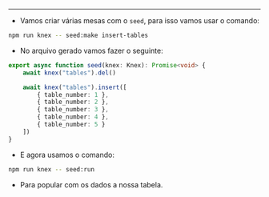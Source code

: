 ___
- Vamos criar várias mesas com o `seed`, para isso vamos usar o comando:
```zsh
npm run knex -- seed:make insert-tables
```
- No arquivo gerado vamos fazer o seguinte:
```ts
export async function seed(knex: Knex): Promise<void> {
	await knex("tables").del()

	await knex("tables").insert([
		{ table_number: 1 },
		{ table_number: 2 },
		{ table_number: 3 },
		{ table_number: 4 },
		{ table_number: 5 }
	])
}
```
- E agora usamos o comando:
```zsh
npm run knex -- seed:run
```
- Para popular com os dados a nossa tabela.